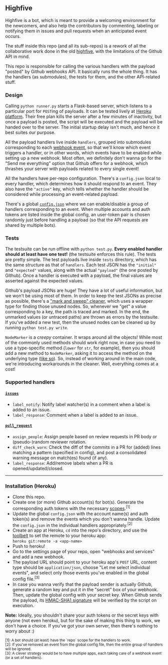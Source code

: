 ## Highfive

Highfive is a bot, which is meant to provide a welcoming environment for the newcomers, and also help the contributors by commenting, labeling or notifying them in issues and pull requests when an anticipated event occurs.

The stuff inside this repo (and all its sub-repos) is a rework of all the collaborative work done in the old [highfive](https://github.com/servo/highfive), with the limitations of the Github API in mind.

This repo is responsible for calling the various handlers with the payload "posted" by Github webhooks API. It basically runs the whole thing. It has the handlers (as submodules), the tests for them, and the other API-related stuff.

### Design

Calling `python runner.py` starts a Flask-based server, which listens to a particular port for `POST`ing of payloads. It can be tested lively at [Heroku platform](http://heroku.com/). Their free plan kills the server after a few minutes of inactivity, but once a payload is posted, the script will be executed and the payload will be handed over to the server. The initial startup delay isn't much, and hence it best suites our purpose.

All the payload handlers live inside `handlers`, grouped into submodules corresponding to each [webhook event](https://developer.github.com/webhooks/#events), so that we'll know which event triggers a handler, or in other words, which events have to be enabled while setting up a new webhook. Most often, we definitely don't wanna go for the "Send me everything" option that Github offers for a webhook, which thrashes your server with payloads related to every single event!

All the handlers have per-repo configuration. There's a `config.json` local to every handler, which determines how it should respond to an event. They also have the `"active"` key, which tells whether the handler should be considered while processing an event-related payload.

There's a global [`config.json`](https://github.com/servo-highfive/highfive/blob/master/config.json) where we can enable/disable a group of handlers corresponding to an event. When multiple accounts and auth tokens are listed inside the global config, an user-token pair is chosen randomly just before handling a payload (so that the API requests are shared by multiple bots).

### Tests

The testsuite can be run offline with `python test.py`. **Every enabled handler should at least have one test!** (the testsuite enforces this rule). The tests are pretty simple. The test payloads live inside `tests` directory, which has the same structure as that of `handlers`. Each test JSON has the `"initial"` and `"expected"` values, along with the actual `"payload"` (the one posted by Github). Once a handler is executed with a payload, the final values are asserted against the expected values.

Github's payload JSONs are huge! They have a lot of useful information, but we won't be using most of them. In order to keep the test JSONs as precise as possible, there's a ["mark and sweep" cleaner](https://github.com/servo-highfive/highfive/blob/master/helpers/json_cleanup.py), which uses a wrapper type for finding those unused nodes. So, whenever we "get" a value corresponding to a key, the path is traced and marked. In the end, the unmarked values (or untraced paths) are thrown as errors by the testsuite. If you've added a new test, then the unused nodes can be cleaned up by running `python test.py write`.

`NodeMarker` is a *creepy* container. It wraps around all the objects! While most of the commonly used methods should work right now, in case you need to use a type-specific method (`lower` for `str`, for example), then you should add a new method to `NodeMarker`, asking it to access the method on the underlying type ([like so](https://github.com/servo-highfive/highfive/blob/8691a1ce0dce6045194f2a5510c0f63d2da72804/helpers/json_cleanup.py#L50-L51)). So, instead of working around in the main code, we're introducing workarounds in the cleaner. Well, everything comes at a cost!

### Supported handlers

#### [`issues`](https://developer.github.com/v3/activity/events/types/#issuesevent)
 - `label_notify`: Notify label watcher(s) in a comment when a label is added to an issue.
 - `label_response`: Comment when a label is added to an issue.

#### [`pull_request`](https://developer.github.com/v3/activity/events/types/#pullrequestevent)
 - `assign_people`: Assign people based on review requests in PR body or (pseudo-)random reviewer rotation.
 - `diff_check_warn`: Check the diff of the commits in a PR for (added) lines matching a pattern (specified in config), and post a consolidated warning message on match(es) found (if any).
 - `label_response`: Add/remove labels when a PR is opened/updated/closed.

---

### Installation (Heroku)

- Clone this repo.
- Create one (or more) Github account(s) for bot(s). Generate the corresponding auth tokens with the necessary [scopes](https://developer.github.com/v3/oauth/#scopes).<sup>[1]</sup>
- Update the global `config.json` with the account name(s) and auth token(s) and remove the events which you don't wanna handle. Update the `config.json` in the individual handlers appropriately.<sup>[2]</sup>
- Create an app at Heroku, `cd` into the repo's directory, and use the [toolbelt](https://devcenter.heroku.com/articles/heroku-command-line) to set the remote to your heroku app: <br /> `heroku git:remote -a <app-name>`
- Push to heroku!
- Go to the settings page of your repo, open "webhooks and services" and add a new webhook.
- The payload URL should point to your heroku app's `POST` URL, content type should be `application/json`, choose "Let me select individual events", and select only those events you've enabled in the global config file.<sup>[3]</sup>
- In case you wanna verify that the payload sender is actually Github, generate a random key and put it in the "secret" box of your webhook. Then, update the global config with your secret key. When Github sends the payload, its [HMAC-SHA1 signature](https://developer.github.com/webhooks/securing/) will be verified by the script on execution.

**Note:** Ideally, you shouldn't share your auth tokens or the secret keys with anyone (not even heroku), but for the sake of making this thing to work, we don't have a choice. If you've got your own server, then there's nothing to worry about :)

<sup>
[1]: A bot should (at least) have the `repo` scope for the handlers to work.<br />
[2]: If you've removed an event from the global config file, then the entire group of handlers will be ignored. <br />
[3]: A clever strategy would be to have multiple apps, each taking care of a webhook event (or a set of handlers). <br />
</sup>
